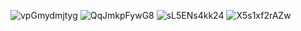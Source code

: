 ![vpGmydmjtyg](https://user-images.githubusercontent.com/54771778/120653073-0944ce80-c489-11eb-8988-6b2f4eb96f9d.jpg)
![QqJmkpFywG8](https://user-images.githubusercontent.com/54771778/120653078-0a75fb80-c489-11eb-91ec-f540fa49a61b.jpg)
![sL5ENs4kk24](https://user-images.githubusercontent.com/54771778/120653102-0fd34600-c489-11eb-860a-c021ef2e0377.jpg)
![X5s1xf2rAZw](https://user-images.githubusercontent.com/54771778/120653108-11047300-c489-11eb-9546-17a7c29015f0.jpg)
